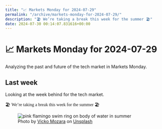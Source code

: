 ```yaml
---
title: "📈 Markets Monday for 2024-07-29"
permalink: "/archive/markets-monday-for-2024-07-29/"
description: "🏖️ We’re taking a break this week for the summer 🏖️"
date: 2024-07-30 00:14:07.831616+00:00
---
```


<!-- buttondown-editor-mode: plaintext --><h1>📈 Markets Monday for 2024-07-29</h1><p>Analyzing the past and future of the tech market in Markets Monday.</p><h2>Last week</h2><p>Looking at the week behind for the tech market.</p><p>🏖️ <span style="font-family: Comic\ Sans\ MS, Comic\ Sans">We’re taking a break this week for the summer 🏖️</span></p><figure><img src="https://images.unsplash.com/photo-1501426026826-31c667bdf23d?crop=entropy&amp;cs=tinysrgb&amp;fit=max&amp;fm=jpg&amp;ixid=M3w2Mjg2OTV8MHwxfHNlYXJjaHwxfHx2YWNhdGlvbnxlbnwwfHx8fDE3MjIyOTgyMDJ8MA&amp;ixlib=rb-4.0.3&amp;q=80&amp;w=1080" alt="pink flamingo swim ring on body of water in summer" draggable="false" contenteditable="false"><figcaption>Photo by <a target="_blank" rel="noopener noreferrer nofollow" href="https://unsplash.com/@vicko?utm_source=Buttondown&amp;utm_medium=referral">Vicko Mozara</a> on <a target="_blank" rel="noopener noreferrer nofollow" href="https://unsplash.com/?utm_source=Buttondown&amp;utm_medium=referral">Unsplash</a></figcaption></figure>